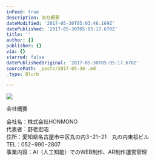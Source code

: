 ```yaml
---
inFeed: true
description: 会社概要
dateModified: '2017-05-30T05:03:46.169Z'
datePublished: '2017-05-30T05:05:17.670Z'
title: ''
author: []
publisher: {}
via: {}
starred: false
datePublishedOriginal: '2017-05-30T05:05:17.670Z'
sourcePath: _posts/2017-05-30-.md
_type: Blurb

---
```

![](https://the-grid-user-content.s3-us-west-2.amazonaws.com/dbb1259f-9f10-454e-b16c-9b9e7ec0e3d7.png)

会社概要

会社名：株式会社HONMONO  
代表者：野老宏昭  
住所：愛知県名古屋市中区丸の内3−21−21　丸の内東桜ビル  
TEL：052−990−2807  
事業内容：AI（人工知能）でのWEB制作、AR制作運営管理